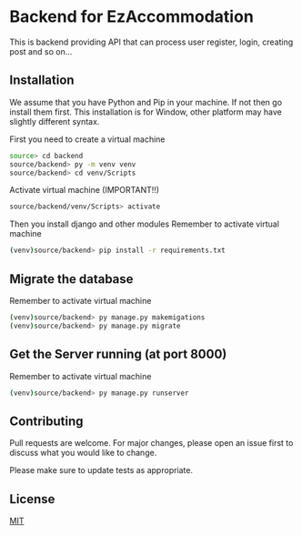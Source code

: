 # Backend for EzAccommodation

This is backend providing API that can process user register, login, creating post and so on...

## Installation

We assume that you have Python and Pip in your machine. If not then go install them first.
This installation is for Window, other platform may have slightly different syntax.

First you need to create a virtual machine

```bash
source> cd backend
source/backend> py -m venv venv
source/backend> cd venv/Scripts
```

Activate virtual machine (IMPORTANT!!)

```bash
source/backend/venv/Scripts> activate
```

Then you install django and other modules
Remember to activate virtual machine

```bash
(venv)source/backend> pip install -r requirements.txt
```

## Migrate the database

Remember to activate virtual machine

```bash
(venv)source/backend> py manage.py makemigations
(venv)source/backend> py manage.py migrate
```

## Get the Server running (at port 8000)

Remember to activate virtual machine

```bash
(venv)source/backend> py manage.py runserver
```

## Contributing

Pull requests are welcome. For major changes, please open an issue first to discuss what you would like to change.

Please make sure to update tests as appropriate.

## License

[MIT](https://choosealicense.com/licenses/mit/)
